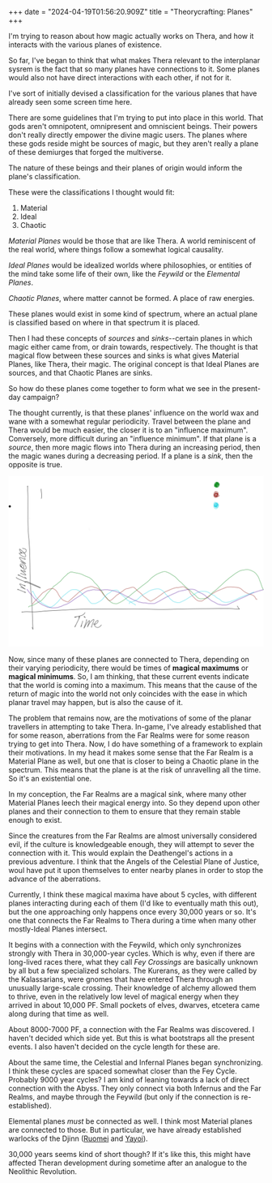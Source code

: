 +++
date = "2024-04-19T01:56:20.909Z"
title = "Theorycrafting: Planes"
+++

I'm trying to reason about how magic actually works on Thera, and how it interacts
with the various planes of existence.

So far, I've began to think that what makes Thera relevant to the interplanar sysrem is the fact that so many planes have connections to it. Some planes would 
also not have direct interactions with each other, if not for it.

I've sort of initially devised a classification for the various planes that have already seen some screen time here.

There are some guidelines that I'm trying to put into place in this world. That gods aren't omnipotent, omnipresent and omniscient beings. Their powers don't really directly empower the divine magic users. The planes where these gods reside might be sources of magic, but they aren't really a plane of these demiurges that forged the multiverse.

The nature of these beings and their planes of origin would inform the plane's classification.

These were the classifications I thought would fit:
 1. Material
 2. Ideal
 3. Chaotic
  
*Material Planes* would be those that are like Thera. A world reminiscent of the real world, where things follow a somewhat logical causality.

*Ideal Planes* would be idealized worlds where philosophies, or entities of the mind take some life of their own, like the *Feywild* or the *Elemental Planes*.

*Chaotic Planes*, where matter cannot be formed. A place of raw energies.

These planes would exist in some kind of spectrum, where an actual plane is classified based on where in that spectrum it is placed. 

Then I had these concepts of *sources* and *sinks*--certain planes in which magic either came from, or drain towards, respectively. The thought is that magical flow between these sources and sinks is what gives Material Planes, like Thera, their magic. The original concept is that Ideal Planes are sources, and that Chaotic Planes are sinks.

So how do these planes come together to form what we see in the present-day campaign?

The thought currently, is that these planes' influence on the world wax and wane with a somewhat regular periodicity. Travel between the plane and Thera would be much easier, the closer it is to an "influence maximum". Conversely, more difficult during an "influence minimum". If that plane is a *source*, then more magic flows into Thera during an increasing period, then the magic wanes during a decreasing period. If a plane is a *sink*, then the opposite is true.

![Planar Influence Graph](media/planar-influence-graph.png)


Now, since many of these planes are connected to Thera, depending on their varying periodicity, there would be times of **magical maximums** or **magical minimums**. So, I am thinking, that these current events indicate that the world is coming into a maximum. This means that the cause of the return of magic into the world not only coincides with the ease in which planar travel may happen, but is also the cause of it.

The problem that remains now, are the motivations of some of the planar travellers in attempting to take Thera. In-game, I've already established that for some reason, aberrations from the Far Realms were for some reason trying to get into Thera. Now, I do have something of a framework to explain their motivations. In my head it makes some sense that the Far Realm is a Material Plane as well, but one that is closer to being a Chaotic plane in the spectrum. This means that the plane is at the risk of unravelling all the time. So it's an existential one. 

In my conception, the Far Realms are a magical sink, where many other Material Planes leech their magical energy into. So they depend upon other planes and their connection to them to ensure that they remain stable enough to exist. 

Since the creatures from the Far Realms are almost universally considered evil, if the culture is knowledgeable enough, they will attempt to sever the connection with it. This would explain the Deathengel's actions in a previous adventure. I think that the Angels of the Celestial Plane of Justice, woul have put it upon themselves to enter nearby planes in order to stop the advance of the aberrations.

Currently, I think these magical maxima have about 5 cycles, with different planes interacting during each of them (I'd like to eventually math this out), but the one approaching only happens once every 30,000 years or so. It's one that connects the Far Realms to Thera during a time when many other mostly-Ideal Planes intersect.

It begins with a connection with the Feywild, which only synchronizes strongly with Thera in 30,000-year cycles. Which is why, even if there are long-lived races there, what they call *Fey Crossings* are basically unknown by all but a few specialized scholars. The Kurerans, as they were called by the Kalassarians, were gnomes that have entered Thera through an unusually large-scale crossing.
Their knowledge of alchemy allowed them to thrive, even in the relatively low level of magical energy when they arrived in about 10,000 PF. Small pockets of elves, dwarves, etcetera came along during that time as well.

About 8000-7000 PF, a connection with the Far Realms was discovered. I haven't decided which side yet. But this is what bootstraps all the present events. I also haven't decided on the cycle length for these are.

About the same time, the Celestial and Infernal Planes began synchronizing. I think these cycles are spaced somewhat closer than the Fey Cycle. Probably 9000 year cycles? I am kind of leaning towards a lack of direct connection with the Abyss. They only connect via both Infernus and the Far Realms, and maybe through the Feywild (but only if the connection is re-established).

Elemental planes *must* be connected as well. I think most Material planes are connected to those. But in particular, we have already established warlocks of the Djinn ([Ruomei](@/characters/ruomei-nice.md) and [Yayoi](@/characters/yayoi-nice.md)).

30,000 years seems kind of short though? If it's like this, this might have affected Theran development during sometime after an analogue to the Neolithic Revolution.